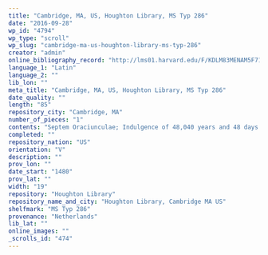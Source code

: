 ```yaml
---
title: "Cambridge, MA, US, Houghton Library, MS Typ 286"
date: "2016-09-28"
wp_id: "4794"
wp_type: "scroll"
wp_slug: "cambridge-ma-us-houghton-library-ms-typ-286"
creator: "admin"
online_bibliography_record: "http://lms01.harvard.edu/F/KDLM83MENAM5F71LKXHNGDFMNQY7IL83HQ6IHX73B8HMMTA4HE-25340?func=find-c&amp=&CCL_TERM=sys%3D009703189&pds_handle=GUEST"
language_1: "Latin"
language_2: ""
lib_lon: ""
meta_title: "Cambridge, MA, US, Houghton Library, MS Typ 286"
date_quality: ""
length: "85"
repository_city: "Cambridge, MA"
number_of_pieces: "1"
contents: "Septem Oraciunculae; Indulgence of 48,040 years and 48 days."
completed: ""
repository_nation: "US"
orientation: "V"
description: ""
prov_lon: ""
date_start: "1480"
prov_lat: ""
width: "19"
repository: "Houghton Library"
repository_name_and_city: "Houghton Library, Cambridge MA US"
shelfmark: "MS Typ 286"
provenance: "Netherlands"
lib_lat: ""
online_images: ""
_scrolls_id: "474"
---
```



